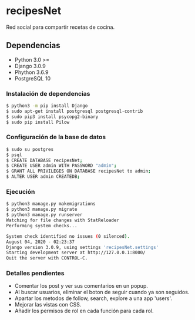 # recipesNet

Red social para compartir recetas de cocina.

## Dependencias

* Python 3.0 >=
* Django 3.0.9
* Phython 3.6.9
* PostgreSQL 10

### Instalación de dependencias

```bash
$ python3 -m pip install Django
$ sudo apt-get install postgresql postgresql-contrib
$ sudo pip3 install psycopg2-binary
$ sudo pip install Pilow
```
### Configuración de la base de datos
```bash
$ sudo su postgres
$ psql
$ CREATE DATABASE recipesNet;
$ CREATE USER admin WITH PASSWORD "admin";
$ GRANT ALL PRIVILEGES ON DATABASE recipesNet to admin;
$ ALTER USER admin CREATEDB;
```


### Ejecución

```bash
$ python3 manage.py makemigrations
$ python3 manage.py migrate
$ python3 manage.py runserver
Watching for file changes with StatReloader
Performing system checks...

System check identified no issues (0 silenced).
August 04, 2020 - 02:23:37
Django version 3.0.9, using settings 'recipesNet.settings'
Starting development server at http://127.0.0.1:8000/
Quit the server with CONTROL-C.

```

### Detalles pendientes

* Comentar los post y ver sus comentarios en un popup.
* Al buscar usuarios, eliminar el boton de seguir cuando ya son seguidos.
* Apartar los metodos de follow, search, explore a una app 'users'.
* Mejorar las vistas con CSS.
* Añadir los permisos de rol en cada función para cada rol.
